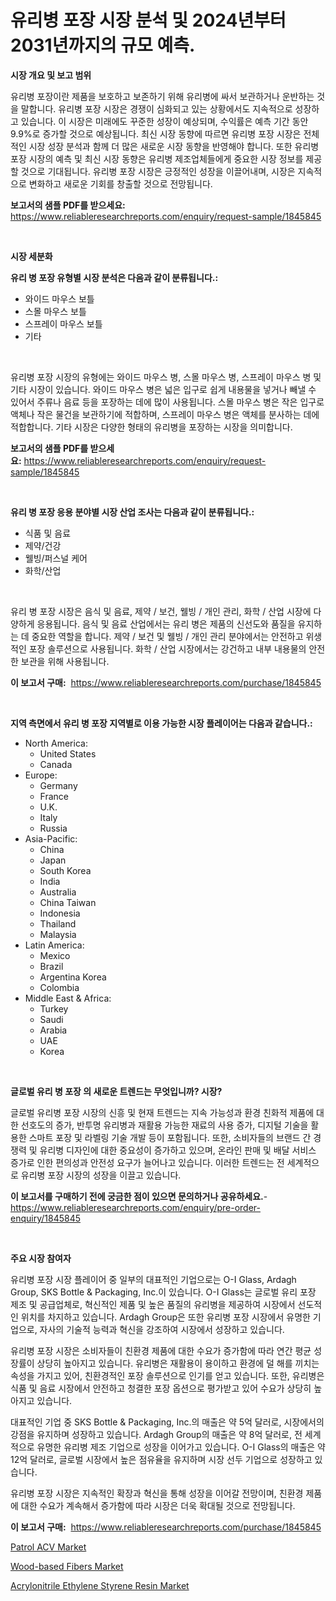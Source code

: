<p><h1>유리병 포장 시장 분석 및 2024년부터 2031년까지의 규모 예측.</h1></p><p><strong>시장 개요 및 보고 범위</strong></p>
<p><p>유리병 포장이란 제품을 보호하고 보존하기 위해 유리병에 싸서 보관하거나 운반하는 것을 말합니다. 유리병 포장 시장은 경쟁이 심화되고 있는 상황에서도 지속적으로 성장하고 있습니다. 이 시장은 미래에도 꾸준한 성장이 예상되며, 수익률은 예측 기간 동안 9.9%로 증가할 것으로 예상됩니다. 최신 시장 동향에 따르면 유리병 포장 시장은 전체적인 시장 성장 분석과 함께 더 많은 새로운 시장 동향을 반영해야 합니다. 또한 유리병 포장 시장의 예측 및 최신 시장 동향은 유리병 제조업체들에게 중요한 시장 정보를 제공할 것으로 기대됩니다. 유리병 포장 시장은 긍정적인 성장을 이끌어내며, 시장은 지속적으로 변화하고 새로운 기회를 창출할 것으로 전망됩니다.</p></p>
<p><strong>보고서의 샘플 PDF를 받으세요:</strong> <a href="https://www.reliableresearchreports.com/enquiry/request-sample/1845845">https://www.reliableresearchreports.com/enquiry/request-sample/1845845</a></p>
<p>&nbsp;</p>
<p><strong>시장 세분화</strong></p>
<p><strong>유리 병 포장 유형별 시장 분석은 다음과 같이 분류됩니다.:</strong></p>
<p><ul><li>와이드 마우스 보틀</li><li>스몰 마우스 보틀</li><li>스프레이 마우스 보틀</li><li>기타</li></ul></p>
<p>&nbsp;</p>
<p><p>유리병 포장 시장의 유형에는 와이드 마우스 병, 스몰 마우스 병, 스프레이 마우스 병 및 기타 시장이 있습니다. 와이드 마우스 병은 넓은 입구로 쉽게 내용물을 넣거나 빼낼 수 있어서 주류나 음료 등을 포장하는 데에 많이 사용됩니다. 스몰 마우스 병은 작은 입구로 액체나 작은 물건을 보관하기에 적합하며, 스프레이 마우스 병은 액체를 분사하는 데에 적합합니다. 기타 시장은 다양한 형태의 유리병을 포장하는 시장을 의미합니다.</p></p>
<p><strong>보고서의 샘플 PDF를 받으세요:</strong>&nbsp;<a href="https://www.reliableresearchreports.com/enquiry/request-sample/1845845">https://www.reliableresearchreports.com/enquiry/request-sample/1845845</a></p>
<p>&nbsp;</p>
<p><strong> 유리 병 포장 응용 분야별 시장 산업 조사는 다음과 같이 분류됩니다.:</strong></p>
<p><ul><li>식품 및 음료</li><li>제약/건강</li><li>웰빙/퍼스널 케어</li><li>화학/산업</li></ul></p>
<p>&nbsp;</p>
<p><p>유리 병 포장 시장은 음식 및 음료, 제약 / 보건, 웰빙 / 개인 관리, 화학 / 산업 시장에 다양하게 응용됩니다. 음식 및 음료 산업에서는 유리 병은 제품의 신선도와 품질을 유지하는 데 중요한 역할을 합니다. 제약 / 보건 및 웰빙 / 개인 관리 분야에서는 안전하고 위생적인 포장 솔루션으로 사용됩니다. 화학 / 산업 시장에서는 강건하고 내부 내용물의 안전한 보관을 위해 사용됩니다.</p></p>
<p><strong>이 보고서 구매:</strong>&nbsp; <a href="https://www.reliableresearchreports.com/purchase/1845845">https://www.reliableresearchreports.com/purchase/1845845</a></p>
<p>&nbsp;</p>
<p><strong>지역 측면에서 유리 병 포장 지역별로 이용 가능한 시장 플레이어는 다음과 같습니다.:</strong></p>
<p><ul>
    <li>
        North America:
        <ul>
            <li>United States</li>
            <li>Canada</li>
        </ul>
    </li>
    <li>
        Europe:
        <ul>
            <li>Germany</li>
            <li>France</li>
            <li>U.K.</li>
            <li>Italy</li>
            <li>Russia</li>
        </ul>
    </li>
    <li>
        Asia-Pacific:
        <ul>
            <li>China</li>
            <li>Japan</li>
            <li>South Korea</li>
            <li>India</li>
            <li>Australia</li>
            <li>China Taiwan</li>
            <li>Indonesia</li>
            <li>Thailand</li>
            <li>Malaysia</li>
        </ul>
    </li>
    <li>
        Latin America:
        <ul>
            <li>Mexico</li>
            <li>Brazil</li>
            <li>Argentina Korea</li>
            <li>Colombia</li>
        </ul>
    </li>
    <li>
        Middle East & Africa:
        <ul>
            <li>Turkey</li>
            <li>Saudi</li>
            <li>Arabia</li>
            <li>UAE</li>
            <li>Korea</li>
        </ul>
    </li>
    </ul></p>
<p>&nbsp;</p>
<p><strong>글로벌 유리 병 포장 의 새로운 트렌드는 무엇입니까? 시장?</strong></p>
<p><p>글로벌 유리병 포장 시장의 신흥 및 현재 트렌드는 지속 가능성과 환경 친화적 제품에 대한 선호도의 증가, 반투명 유리병과 재활용 가능한 재료의 사용 증가, 디지털 기술을 활용한 스마트 포장 및 라벨링 기술 개발 등이 포함됩니다. 또한, 소비자들의 브랜드 간 경쟁력 및 유리병 디자인에 대한 중요성이 증가하고 있으며, 온라인 판매 및 배달 서비스 증가로 인한 편의성과 안전성 요구가 늘어나고 있습니다. 이러한 트렌드는 전 세계적으로 유리병 포장 시장의 성장을 이끌고 있습니다.</p></p>
<p><strong>이 보고서를 구매하기 전에 궁금한 점이 있으면 문의하거나 공유하세요.</strong>- <a href="https://www.reliableresearchreports.com/enquiry/pre-order-enquiry/1845845">https://www.reliableresearchreports.com/enquiry/pre-order-enquiry/1845845</a></p>
<p>&nbsp;</p>
<p><strong>주요 시장 참여자</strong></p>
<p><p>유리병 포장 시장 플레이어 중 일부의 대표적인 기업으로는 O-I Glass, Ardagh Group, SKS Bottle & Packaging, Inc.이 있습니다. O-I Glass는 글로벌 유리 포장 제조 및 공급업체로, 혁신적인 제품 및 높은 품질의 유리병을 제공하여 시장에서 선도적인 위치를 차지하고 있습니다. Ardagh Group은 또한 유리병 포장 시장에서 유명한 기업으로, 자사의 기술적 능력과 혁신을 강조하여 시장에서 성장하고 있습니다. </p><p>유리병 포장 시장은 소비자들이 친환경 제품에 대한 수요가 증가함에 따라 연간 평균 성장률이 상당히 높아지고 있습니다. 유리병은 재활용이 용이하고 환경에 덜 해를 끼치는 속성을 가지고 있어, 친환경적인 포장 솔루션으로 인기를 얻고 있습니다. 또한, 유리병은 식품 및 음료 시장에서 안전하고 청결한 포장 옵션으로 평가받고 있어 수요가 상당히 높아지고 있습니다.</p><p>대표적인 기업 중 SKS Bottle & Packaging, Inc.의 매출은 약 5억 달러로, 시장에서의 강점을 유지하며 성장하고 있습니다. Ardagh Group의 매출은 약 8억 달러로, 전 세계적으로 유명한 유리병 제조 기업으로 성장을 이어가고 있습니다. O-I Glass의 매출은 약 12억 달러로, 글로벌 시장에서 높은 점유율을 유지하며 시장 선두 기업으로 성장하고 있습니다. </p><p>유리병 포장 시장은 지속적인 확장과 혁신을 통해 성장을 이어갈 전망이며, 친환경 제품에 대한 수요가 계속해서 증가함에 따라 시장은 더욱 확대될 것으로 전망됩니다.</p></p>
<p><strong>이 보고서 구매:</strong>&nbsp;&nbsp;<a href="https://www.reliableresearchreports.com/purchase/1845845">https://www.reliableresearchreports.com/purchase/1845845</a></p>
<p><p><a href="https://view.publitas.com/reportprime-1/patrol-acv-market-size-share-trends-analysis-report-by-material-by-type-by-end-user-by-region-and-segment-forecasts-2023-2030/">Patrol ACV Market</a></p><p><a href="https://view.publitas.com/reportprime-1/wood-based-fibers-market-provides-a-comprehensive-analysis-including-a-macro-overview-of-the-market-as-well-as-micro-details-such-as-market-size-and-competitive-landscape/">Wood-based Fibers Market</a></p><p><a href="https://view.publitas.com/reportprime-1/acrylonitrile-ethylene-styrene-resin-market-size-focuses-on-market-dynamics-in-depth-analysis-and-future-projections-of-its-market-forecasted-for-period-from-2023-to-2030/">Acrylonitrile Ethylene Styrene Resin Market</a></p></p>
